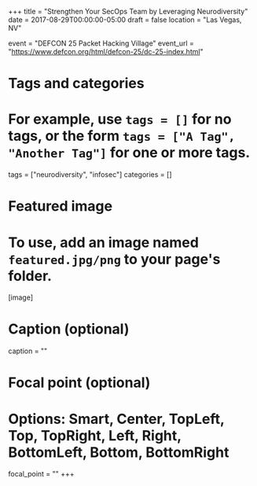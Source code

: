 +++
title = "Strengthen Your SecOps Team by Leveraging Neurodiversity"
date = 2017-08-29T00:00:00-05:00
draft = false
location = "Las Vegas, NV"

event = "DEFCON 25 Packet Hacking Village" event_url = "https://www.defcon.org/html/defcon-25/dc-25-index.html"

# Tags and categories
# For example, use `tags = []` for no tags, or the form `tags = ["A Tag", "Another Tag"]` for one or more tags.
tags = ["neurodiversity", "infosec"]
categories = []

# Featured image
# To use, add an image named `featured.jpg/png` to your page's folder.
[image]
  # Caption (optional)
  caption = ""

  # Focal point (optional)
  # Options: Smart, Center, TopLeft, Top, TopRight, Left, Right, BottomLeft, Bottom, BottomRight
  focal_point = ""
+++
